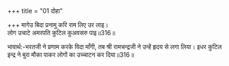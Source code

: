 +++
title = "01 दोहा"

+++
मागेउ बिदा प्रनामु करि राम लिए उर लाइ।  
लोग उचाटे अमरपति कुटिल कुअवसरु पाइ॥316॥  

भावार्थ:-भरतजी ने प्रणाम करके विदा माँगी, तब श्री रामचन्द्रजी ने उन्हें हृदय से लगा लिया। इधर कुटिल इन्द्र ने बुरा मौका पाकर लोगों का उच्चाटन कर दिया॥316॥  



